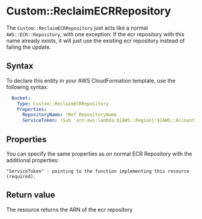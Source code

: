 # Custom::ReclaimECRRepository

The `Custom::ReclaimECRRepository` just acts like a normal
`AWS::ECR::Repository`, with one exception: If the ecr repository with this
name already exists, it will just use the existing ecr repository instead of
failing the update.

## Syntax
To declare this entity in your AWS CloudFormation template, use the following syntax:

```yaml
  Bucket:
    Type: Custom::ReclaimECRRepository
    Properties:
      RepositoryName: !Ref RepositoryName
      ServiceToken: !Sub 'arn:aws:lambda:${AWS::Region}:${AWS::AccountId}:function:cfn-reclaim-provider-function'
```

## Properties
You can specify the same properties as on normal ECR Repository with the additional properties:

    "ServiceToken" - pointing to the function implementing this resource (required).

## Return value
The resource returns the ARN of the ecr repository
